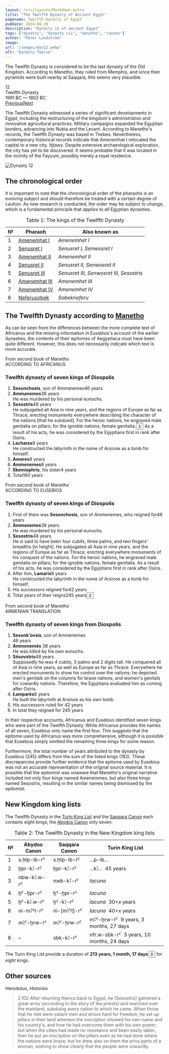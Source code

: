```yaml
---
layout: /src/layouts/Markdown.astro
title: "The Twelfth Dynasty of Ancient Egypt"
pagename: Twelfth Dynasty of Egypt
pubDate: 2024-08-28
description: "Dynasty 12 of ancient Egypt"
tags: ["dynasty", "dynasty xii", "manetho", "canons"]
author: "Peter Lundström"
image:
url: "/images/dyn12.webp"
alt: "Dynasty Twelve"
---
```


<p class="lead">
The Twelfth Dynasty is considered to be the last dynasty of the Old Kingdom. According to Manetho, they ruled from Memphis, and since their pyramids were built nearby at Saqqara, this seems very plausible.
</p>
<div class="dynruta float-right ml-4 mb-3 mt-4">
	<div class="flex flex-col justify-center items-center [text-shadow:_0_1px_0_rgb(255_255_255_/_20%)]">
		<div class="text-9xl font-bold [text-shadow:_0_1px_0_rgb(255_255_255_/_40%)]">12</div>
		<div>Twelfth Dynasty</div>
		<div>1991 BC &mdash; 1802 BC</div>
		<div class="w-full flex justify-between"><a href="/dynasty/11">Previous</a><a href="/dynasty/13">Next</a></div>
	</div>
</div>

The Twelfth Dynasty witnessed a series of significant developments in Egypt, including the restructuring of the kingdom's administration and innovative agricultural practices. Military campaigns expanded the Egyptian borders, advancing into Nubia and the Levant. According to Manetho's records, the Twelfth Dynasty was based in Thebes. Nevertheless, contemporary historical records indicate that Amenemhat I relocated the capital to a new city. Itjtawy. Despite extensive archaeological exploration, the city has yet to be discovered. It seems probable that it was located in the vicinity of the Fayyum, possibly merely a royal residence.

</p>

<img class="w-full rounded-sm sm:rounded-xl my-10" src="/images/dyn12.webp" alt="Dynasty 12">
<h2 class="mt-10">The chronological order</h2>

It is important to note that the chronological order of the pharaohs is an evolving subject and should therefore be treated with a certain degree of caution. As new research is conducted, the order may be subject to change, which is a fundamental principle that <i>applies to all</i> Egyptian dynasties.

</p>

<table>
	<caption class="py-2 text-sm">Table 1: The kings of the Twelfth Dynasty</caption>
	<thead>
		<tr>
			<th scope="col" class="w-5 text-center">№</th>
			<th scope="col" class="pl-3">Pharaoh</th>
			<th scope="col" class="pl-3">Also known as</th>
		</tr>
	</thead>
	<tbody>
		<tr><td>1</td><td><a href="/pharaohs/Amenemhat-I">Amenemhat I</a></td><td><em>Amenemhet I</em></td></tr>
		<tr><td>2</td><td><a href="/pharaohs/Senusret-I">Senusret I</a></td><td><em>Senusret I, Senwosret I</em></td></tr>
		<tr><td>3</td><td><a href="/pharaohs/Amenemhat-II">Amenemhat II</a></td><td><em>Amenemhet II</em></td></tr>
		<tr><td>4</td><td><a href="/pharaohs/Senusret-II">Senusret II</a></td><td><em>Senusret II, Senwosret II</em></td></tr>
		<tr><td>5</td><td><a href="/pharaohs/Senusret-III">Senusret III</a></td><td><em>Senusret III, Senwosret III, Sesostris</em></td></tr>
		<tr><td>6</td><td><a href="/pharaohs/Amenemhat-III">Amenemhat III</a></td><td><em>Amenemhet III</em></td></tr>
		<tr><td>7</td><td><a href="/pharaohs/Amenemhat-IV">Amenemhat IV</a></td><td><em>Amenemhet IV</em></td></tr>
		<tr><td>8</td><td><a href="/pharaohs/Neferusobek">Neferusobek</a></td><td><em>Sobekneferu</em></td></tr>
	</tbody>
</table>

<h2 class="mt-10 text-wrap">The Twelfth Dynasty according to <a href="/kinglists/manetho">Manetho</a></h3>

<p>As can be seen from the differences between the more complete text of Africanus and the missing information in Eusebius's account of the earlier dynasties, the contents of their epitomes of Aegyptiaca must have been quite different. However, this does not necessarily indicate which text is more accurate.</p>

<div class="dynasty">
	<div class="w-full">
		<div class="according">From second book of Manetho<br />ACCORDING TO AFRICANUS</div>
		<h3>Twelfth dynasty of seven kings of Diospolis</h3>
		<ol class="farao">
			<li><b>Sesonchosis</b>, son of Ammanemes<span class="y">46 years</span></li>
			<li><b>Ammanemes</b><span class="y">38 years</span><br />He was murdered by his personal eunuchs.</li>
			<li>
				<b>Sesostris</b><span class="y">48 years</span><br />He subjugated all Asia in nine years, and the regions of Europe as far as Thrace, erecting monuments everywhere describing the character of the nations [that he subdued]. For the heroic nations, he engraved male genitalia on pillars; for the ignoble nations, female genitalia.<button popovertarget="pop01">1</button> As a result of his acts, he was considered by the Egyptians first in rank after Osiris.
			</li>
			<li>
				<b>Lachares</b><span class="y">8 years</span><br />He constructed the labyrinth in the nome of Arsinoe as a tomb for himself.
			</li>
			<li><b>Ameres</b><span class="y">8 years</span></li>
			<li><b>Ammenemes</b><span class="y">8 years</span></li>
			<li><b>Skemiophris</b>, his sister<span class="y">4 years</span></li>
			<li class="total">Total<span class="y">160 years</span></li>
		</ol>
	</div>
	<div class="w-full">
		<div class="according">From second book of Manetho<br />ACCORDING TO EUSEBIOS</div>
		<h3>Twelfth dynasty of seven kings of Diospolis</h3>
		<ol class="farao">
			<li>
				First of them was <b>Sesonchosis</b>, son of Ammenemes, who reigned for<span class="y">46 years</span><br />
			</li>
			<li><b>Ammanemes</b><span class="y">38 years</span><br />He was murdered by his personal eunuchs.</li>
			<li>
				<b>Sesostris</b><span class="y">48 years</span><br />He is said to have been four cubits, three palms, and two fingers' breadths [in height]. He subjugated all Asia in nine years, and the regions of Europe as far as Thrace, erecting everywhere monuments of his conquest of the nations. For the heroic nations, he engraved male genitalia on pillars; for the ignoble nations, female genitalia. As a result of his acts, he was considered by the Egyptians first in rank after Osiris.
			</li>
			<li>
				After him, <b>Lamaris</b><span class="y">8 years</span><br />He constructed the labyrinth in the nome of Arsinoe as a tomb for himself.
			</li>
			<li class="list-none">His successors reigned for<span class="y">42 years</span></li>
			<li class="total">Total years of their reigns<span class="y">245 years<button popovertarget="pop02">2</button></span></li>
		</ol>
	</div>
	<div class="w-full">
		<div class="according">From second book of Manetho<br />ARMENIAN TRANSLATION</div>
		<h3>Twelfth dynasty of seven kings from Diospolis</h3>
		<ol class="farao">
			<li><b lang="xcl">Sesonkʻovsis</b>, son of Ammenemes<br /> <span class="y">46 years</span><br /></li>
			<li><b lang="xcl">Ammenemēs</b> <span class="y">38 years</span><br />He was killed by his own eunuchs.</li>
			<li>
				<b lang="xcl">Sēsovstris</b><span class="y">48 years</span><br />Supposedly he was 4 cubits, 3 palms and 2 digits tall. He conquered all
				of Asia in nine years, as well as Europe as far as Thrace. Everywhere he erected monuments to show his control over the nations; he
				depicted men's genitals on the columns for brave nations, and women's genitals for cowardly nations. Therefore, the Egyptians evaluated
				him as coming after Osiris.
			</li>
			<li>
				<b lang="xcl">Łamparēs</b><span class="y">8 years</span><br />He built the labyrinth at Arsinoe as his own tomb.
			</li>
			<li class="list-none">His successors ruled for <span class="y">42 years</span></li>
			<li class="total">In total they reigned for <span class="y">245 years</span></li>
		</ol>
	</div>
</div>

<p>
	In their respective accounts, Africanus and Eusebius identified seven kings who were part of the Twelfth Dynasty. While Africanus provides the names of all seven, Eusebius only name the first four. This suggests that the epitome used by Africanus was more comprehensive, although it is possible that Eusebius simply omitted the remaining three kings for some reason.
</p>
<p>
	Furthermore, the total number of years attributed to the dynasty by Eusebius (245) differs from the sum of the listed kings (182). These discrepancies provide further evidence that the epitome used by Eusebius was not an accurate representation of the original source material. It is possible that the epitomist was unaware that Manetho's original narrative included not only four kings named Amenemmes, but also three kings named Sesostris, resulting in the similar names being dismissed by the epitomist.
</p>

<h2 class="mt-10 text-wrap">New Kingdom king lists</h2>
<p>
	The Twelfth Dynasty in the <a href="/kinglists/turin">Turin King List</a> and the <a href="/kinglists/saqqara-canon">Saqqara Canon</a> each contains eight kings, the <a href="/kinglists/abydos-canon">Abydos Canon</a> only seven. 
</p>
<table>
	<caption class="py-2 text-sm">Table 2: The Twelfth Dynasty in the New Kingdom king lists</caption>
	<thead>
		<tr>
			<th scope="col" class="w-5 text-center">№</th>
			<th scope="col" class="pl-3">Abydos Canon</th>
			<th scope="col" class="pl-3">Saqqara Canon</th>
			<th scope="col" class="pl-3">Turin King List</th>
		</tr>
	</thead>
	<tbody>
		<tr>
			<td class="h-10">1</td>
			<td><tlit>s.ḥtp-ib-rꜤ</tlit></td>
			<td><tlit>s.ḥtp-ib-rꜤ</tlit></td>
			<td><tlit>...p-ib...</tlit></td>
		</tr>
		<tr>
			<td class="h-10">2</td>
			<td><tlit>ḫpr-kꜢ-rꜤ</tlit></td>
			<td><tlit>ḫpr-kꜢ-rꜤ</tlit></td>
			<td><tlit>...kꜢ...</tlit> &nbsp;45 years</td>
		</tr>
		<tr>
			<td class="h-10">3</td>
			<td><tlit>nbw-kꜢ.w-rꜤ</tlit></td>
			<td><tlit>nwb-kꜢ-rꜤ</tlit></td>
			<td><i>lacuna</i></td>
		</tr>
		<tr>
			<td class="h-10">4</td>
			<td><tlit>ḫꜤ-ḫpr-rꜤ</tlit></td>
			<td><tlit>ḫꜤ-ḫpr-rꜤ</tlit></td>
			<td><i>lacuna</i></td>
		</tr>
		<tr>
			<td class="h-10">5</td>
			<td><tlit>ḫꜤ-kꜢ.w-rꜤ</tlit></td>
			<td><tlit>ḫꜤ-kꜢ-rꜤ</tlit></td>
			<td><i>lacuna</i> &nbsp;30+<i>x</i> years</td>
		</tr>
		<tr>
			<td class="h-10">6</td>
			<td><tlit>ni-mꜢꜤt-rꜤ</tlit></td>
			<td><tlit>ni-[mꜢꜤt]-rꜤ</tlit></td>
			<td><i>lacuna</i> &nbsp;40+<i>x</i> years</td>
		</tr>
		<tr>
			<td class="h-10">7</td>
			<td><tlit>mꜢꜤ-ḫrw-rꜤ</tlit></td>
			<td><tlit>mꜢꜤ-ḫrw-rꜤ</tlit></td>
			<td><tlit>mꜢꜤ-ḫrw-rꜤ</tlit> &nbsp;9 years, 3 months, 27 days</td>
		</tr>
		<tr>
			<td class="h-10">8</td>
			<td>&ndash;</td>
			<td><tlit>sbk-kꜢ-rꜤ</tlit></td>
			<td><tlit>nfr.w-sbk-rꜤ</tlit> &nbsp;3 years, 10 months, 24 days</td>
		</tr>
	</tbody>
</table>
<p>
	The Turin King List provide a duration of <strong>213 years, 1 month, 17 days</strong><button popovertarget="pop03">3</button> for <i>eight</i> kings.
</p>

<h2 class="mt-10 text-wrap">Other sources</h2>

<p class="text-lg font-semibold dark:text-shark-100 max-w-prose md:mx-auto">Herodotus, <i class="font-normal">Histories</i></p>
<blockquote>
<p class="pt-2 ps-3 font-normal dark:text-shark-300 text-justify italic">
	<mid>2.102</mid> After returning thence back to Egypt, he [Sesostris] gathered a great army (according to the story of the priests) and marched over the mainland, subduing every nation to which he came. When those that he met were valiant men and strove hard for freedom, he set up pillars in their land whereon the inscription showed his own name and his country's, and how he had overcome them with his own power; but when the cities had made no resistance and been easily taken, then he put an inscription on the pillars even as he had done where the nations were brave; but he drew also on them the privy parts of a woman, wishing to show clearly that the people were cowardly. 
</p>
</blockquote>

<div id="pop01" popover><p>1</p> The ultimate source for this story is Herodotus, <i>Histories</i>, 2.102.
</div>
<div id="pop02" popover><p>2</p> The sum of the individual items is 182 (missing 63 years.)</div>
<div id="pop03" popover><p>3</p> <i>Turin King List</i>, column 7.3.</div>
